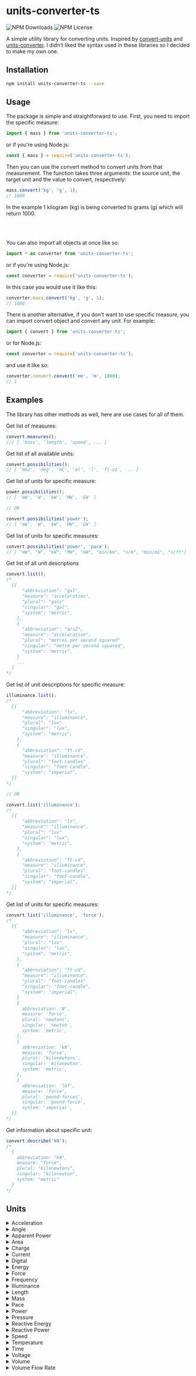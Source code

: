 # units-converter-ts

![NPM Downloads](https://img.shields.io/npm/dw/units-converter-ts)
![NPM License](https://img.shields.io/npm/l/units-converter-ts)

A simple utility library for converting units. Inspired by [convert-units](https://github.com/convert-units/convert-units) and [units-converter](https://github.com/nosferatoy/units-converter).
I didn't liked the syntax used in these libraries so I decided to make my own one.

## Installation

```bash
npm install units-converter-ts --save
```

## Usage

The package is simple and straightforward to use. First, you need to import the specific measure:

```js
import { mass } from 'units-converter-ts';
```

or if you're using Node.js:

```js
const { mass } = require('units-converter-ts');
```

Then you can use the convert method to convert units from that measurement. The function takes three arguments: the source unit, the target unit and the value to convert, respectively:

```js
mass.convert('kg', 'g', 1);
// 1000
```

In the example 1 kilogram (kg) is being converted to grams (g) which will return 1000.

<br />
<br />

You can also import all objects at once like so:

```js
import * as converter from 'units-converter-ts';
```

or if you're using Node.js:

```js
const converter = require('units-converter-ts');
```

In this case you would use it like this:

```js
converter.mass.convert('kg', 'g', 1);
// 1000
```

There is another alternative, if you don't want to use specific measure, you can import convert object and convert any unit. For example:

```js
import { convert } from 'units-converter-ts';
```

or for Node.js:

```js
const converter = require('units-converter-ts');
```

and use it like so:

```js
converter.convert.convert('mm', 'm', 1000);
// 1
```

## Examples

The library has other methods as well, here are use cases for all of them.

Get list of measures:

```js
convert.measures();
/// [ 'mass', 'length', 'speed', ... ]
```

Get list of all available units:

```js
convert.possibilities();
// [ 'mm2', 'deg', 'mC', 'ml', 'l', 'fl-oz', ... ]
```

Get list of units for specific measure:

```js
power.possibilities();
// [ 'mW', 'W', 'kW', 'MW', 'GW' ]

// OR

convert.possibilities('power');
// [ 'mW', 'W', 'kW', 'MW', 'GW' ]
```

Get list of units for specific measures:

```js
convert.possibilities('power', 'pace');
// [ "mW", "W", "kW", "MW", "GW", "min/km", "s/m", "min/mi", "s/ft"]
```

Get list of all unit descriptions

```js
convert.list();
/*
  [{
      "abbreviation": "gal",
      "measure": "acceleration",
      "plural": "gals"
      "singular": "gal",
      "system": "metric",
    },
    {
      "abbreviation": "m/s2",
      "measure": "acceleration",
      "plural": "metres per second squared"
      "singular": "metre per second squared",
      "system": "metric",
    }
    ...
  ]
*/
```

Get list of unit descriptions for specific measure:

```js
illuminance.list();
/*
  [{
      "abbreviation": "lx",
      "measure": "illuminance",
      "plural": "lux"
      "singular": "lux",
      "system": "metric",
    },
    {
      "abbreviation": "ft-cd",
      "measure": "illuminance",
      "plural": "foot-candles"
      "singular": "foot-candle",
      "system": "imperial",
  }]
*/

// OR

convert.list('illuminance');
/*
  [{
      "abbreviation": "lx",
      "measure": "illuminance",
      "plural": "lux"
      "singular": "lux",
      "system": "metric",
    },
    {
      "abbreviation": "ft-cd",
      "measure": "illuminance",
      "plural": "foot-candles"
      "singular": "foot-candle",
      "system": "imperial",
  }]
*/
```

Get list of units for specific measures:

```js
convert.list('illuminance', 'force');
/*
  [{
      "abbreviation": "lx",
      "measure": "illuminance",
      "plural": "lux"
      "singular": "lux",
      "system": "metric",
    },
    {
      "abbreviation": "ft-cd",
      "measure": "illuminance",
      "plural": "foot-candles"
      "singular": "foot-candle",
      "system": "imperial",
    }
    {
      abbreviation: 'N',
      measure: 'force',
      plural: 'newtons',
      singular: 'newton',
      system: 'metric',
    },
    {
      abbreviation: 'kN',
      measure: 'force',
      plural: 'kilonewtons',
      singular: 'kilonewton',
      system: 'metric',
    },
    {
      abbreviation: 'lbf',
      measure: 'force',
      plural: 'pound-forces',
      singular: 'pound-force',
      system: 'imperial',
  }]
*/
```

Get information about specific unit:

```js
convert.describe('kN');
/*
  {
    abbreviation: "kN",
    measure: "force",
    plural: "kilonewtons",
    singular: "kilonewton",
    system: "metric"
  }
*/
```

## Units

<details><summary>Acceleration</summary>
<p>

- gal
- g-force
- m/s2

</p>
</details>
 
<details><summary>Angle</summary>
<p>

- rev
- rad
- deg
- grad
- arcmin
- arcsec

</p>
</details>

<details><summary>Apparent Power</summary>
<p>

- mVA
- VA
- kVA
- MVA
- GVA

</p>
</details>

<details><summary>Area</summary>
<p>

- mm2
- cm2
- m2
- are
- ha
- km2
- circ-mil
- circ-inch
- in2
- ft2
- yd2
- ro
- ac
- mi2
- twp

</p>
</details>

<details><summary>Charge</summary>
<p>

- abC
- c
- mC
- μC
- nC
- stC
- pC
- e

</p>
</details>

<details><summary>Current</summary>
<p>

- stA
- mA
- A
- abA
- kA

</p>
</details>

<details><summary>Digital</summary>
<p>

- b
- Kb
- Mb
- Gb
- Tb
- B
- KB
- MB
- GB
- TB

</p>
</details>

<details><summary>Energy</summary>
<p>

- J
- kJ
- mWh
- Wh
- kWh
- MWh
- GWh
- Btu-it

</p>
</details>

<details><summary>Force</summary>
<p>

- N
- kN
- lbf

</p>
</details>

<details><summary>Frequency</summary>
<p>

- mHz
- Hz
- kHz
- MHz
- GHz
- THz
- rpm
- deg/s
- rad/s

</p>
</details>

<details><summary>Illuminance</summary>
<p>

- lx
- ft-cd

</p>
</details>

<details><summary>Length</summary>
<p>

- mm
- cm
- m
- km
- in
- hand
- ft
- ft-us
- yd
- fath
- fur
- mi
- nMi

</p>
</details>

<details><summary>Mass</summary>
<p>

- mg
- g
- kg
- t
- kt
- mt
- gr
- dr
- oz
- lb
- stone
- qr
- slug
- tn
- ton-uk

</p>
</details>

<details><summary>Pace</summary>
<p>

- min/km
- s/m
- min/mi
- s/ft

</p>
</details>

<details><summary>Power</summary>
<p>

- mW
- W
- kW
- MW
- GW

</p>
</details>

<details><summary>Pressure</summary>
<p>

- Pa
- hPa
- kPa
- bar
- MPa
- torr
- psi
- ksi

</p>
</details>

<details><summary>Reactive Energy</summary>
<p>

- mVARh
- VARh
- kVARh
- MVARh
- GVARh

</p>
</details>

<details><summary>Reactive Power</summary>
<p>

- mVAR
- VAR
- kVAR
- MVAR
- GVAR

</p>
</details>

<details><summary>Speed</summary>
<p>

- km/h
- m/s
- ft/s
- mi/h
- knot

</p>
</details>

<details><summary>Temperature</summary>
<p>

- C
- K
- F
- R

</p>
</details>

<details><summary>Time</summary>
<p>

- ns
- mu
- ms
- s
- min
- h
- d
- week
- fortnight
- month
- year

</p>
</details>

<details><summary>Voltage</summary>
<p>

- mV
- V
- kV

</p>
</details>

<details><summary>Volume</summary>
<p>

- mm3
- cm3
- ml
- cl
- dl
- l
- kl
- m3
- km3
- krm
- tsk
- msk
- kkp
- glas
- kanna
- tsp
- Tbs
- in3
- fl-oz
- cup
- pnt
- qt
- gal
- ft3
- yd3

</p>
</details>

<details><summary>Volume Flow Rate</summary>
<p>

- mm3/s
- cm3/s
- ml/s
- cl/s
- dl/s
- l/s
- l/min
- l/h
- kl/s
- kl/min
- kl/h
- m3/s
- m3/min
- m3/h
- km3/s
- tsp/s
- Tbs/s
- in3/s
- in3/min
- in3/h
- fl-oz/s
- fl-oz/min
- fl-oz/h
- cup/s
- pnt/s
- pnt/min
- pnt/h
- qt/s
- gal/s
- gal/min
- gal/h
- ft3/s
- ft3/min
- ft3/h
- yd3/s
- yd3/min
- yd3/h

</p>
</details>
